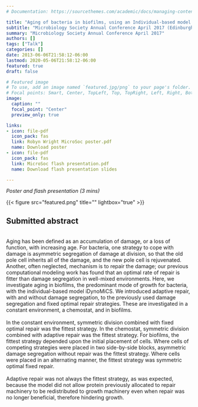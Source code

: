 ```yaml
---
# Documentation: https://sourcethemes.com/academic/docs/managing-content/

title: "Aging of bacteria in biofilms, using an Individual-based model to study growth"
subtitle: "Microbiology Society Annual Conference April 2017 (Edinburgh, UK)"
summary: "Microbiology Society Annual Conference April 2017"
authors: []
tags: ["Talk"]
categories: []
date: 2013-06-06T21:58:12-06:00
lastmod: 2020-05-06T21:58:12-06:00
featured: true
draft: false

# Featured image
# To use, add an image named `featured.jpg/png` to your page's folder.
# Focal points: Smart, Center, TopLeft, Top, TopRight, Left, Right, BottomLeft, Bottom, BottomRight.
image:
  caption: ""
  focal_point: "Center"
  preview_only: true

links: 
- icon: file-pdf
  icon_pack: fas
  link: Robyn Wright MicroSoc poster.pdf
  name: Download poster
- icon: file-pdf
  icon_pack: fas
  link: MicroSoc flash presentation.pdf
  name: Download flash presentation slides

---
```

_Poster and flash presentation (3 mins)_

{{< figure src="featured.png" title="" lightbox="true" >}}

<h2>Submitted abstract</h2></br>
Aging has been defined as an accumulation of damage, or a loss of function, with increasing age. For bacteria, one strategy to cope with damage is asymmetric segregation of damage at division, so that the old pole cell inherits all of the damage, and the new pole cell is rejuvenated. Another, often neglected, mechanism is to repair the damage; our previous computational modeling work has found that an optimal rate of repair is fitter than damage segregation in well-mixed environments. Here, we investigate aging in biofilms, the predominant mode of growth for bacteria, with the individual-based model iDynoMiCS. We introduced adaptive repair, with and without damage segregation, to the previously used damage segregation and fixed optimal repair strategies. These are investigated in a constant environment, a chemostat, and in biofilms.</br></br>
In the constant environment, symmetric division combined with fixed optimal repair was the fittest strategy. In the chemostat, symmetric division combined with adaptive repair was the fittest strategy. For biofilms, the fittest strategy depended upon the initial placement of cells. Where cells of competing strategies were placed in two side-by-side blocks, asymmetric damage segregation without repair was the fittest strategy. Where cells were placed in an alternating manner, the fittest strategy was symmetric optimal fixed repair. </br></br>
Adaptive repair was not always the fittest strategy, as was expected, because the model did not allow protein previously allocated to repair machinery to be redistributed to growth machinery even when repair was no longer beneficial, therefore hindering growth.
